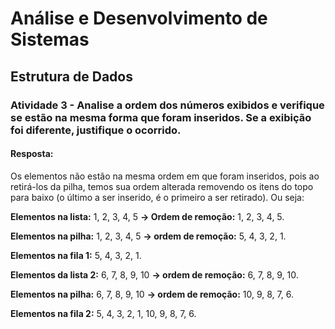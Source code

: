 # Análise e Desenvolvimento de Sistemas
## Estrutura de Dados
### Atividade 3 - **Analise a ordem dos números exibidos e verifique se estão na mesma forma que foram inseridos. Se a exibição foi diferente, justifique o ocorrido.**


#### Resposta:
Os elementos não estão na mesma ordem em que foram inseridos, pois ao retirá-los da pilha, temos sua ordem alterada removendo os itens do topo para baixo (o último a ser inserido, é o primeiro a ser retirado). Ou seja:

**Elementos na lista:** 1, 2, 3, 4, 5 **-> Ordem de remoção:** 1, 2, 3, 4, 5. 

**Elementos na pilha:** 1, 2, 3, 4, 5 **-> ordem de remoção:** 5, 4, 3, 2, 1. 

**Elementos na fila 1:** 5, 4, 3, 2, 1. 

**Elementos da lista 2:** 6, 7, 8, 9, 10 **-> ordem de remoção:** 6, 7, 8, 9, 10. 

**Elementos na pilha:** 6, 7, 8, 9, 10 **-> ordem de remoção:** 10, 9, 8, 7, 6. 

**Elementos na fila 2:** 5, 4, 3, 2, 1, 10, 9, 8, 7, 6. 

